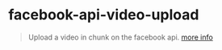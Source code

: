 # facebook-api-video-upload
> Upload a video in chunk on the facebook api. [more info](https://developers.facebook.com/docs/graph-api/video-uploads)
